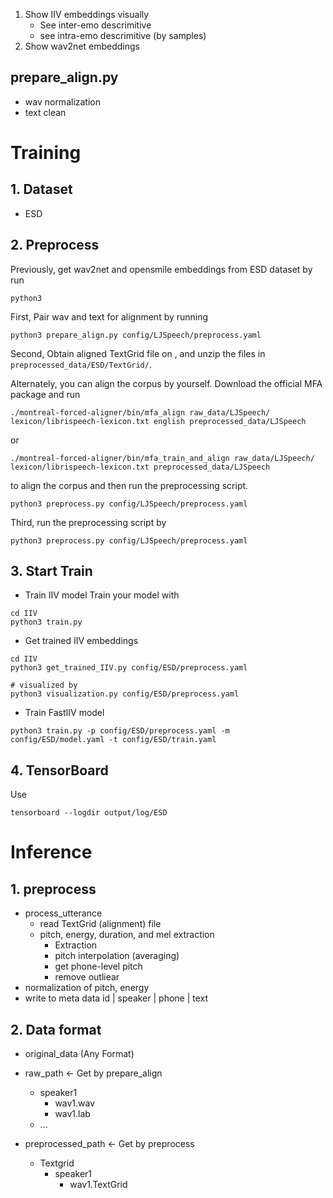 1. Show IIV embeddings visually
    - See inter-emo descrimitive
    - see intra-emo descrimitive (by samples)
2. Show wav2net embeddings


## prepare_align.py
- wav normalization
- text clean


# Training
## 1. Dataset
- ESD
## 2. Preprocess
Previously, get wav2net and opensmile embeddings from ESD dataset by run
```
python3 
```


First, Pair wav and text for alignment by running 
```
python3 prepare_align.py config/LJSpeech/preprocess.yaml
```
Second, Obtain aligned TextGrid file on [](), and unzip the files in ``preprocessed_data/ESD/TextGrid/``.

Alternately, you can align the corpus by yourself. 
Download the official MFA package and run
```
./montreal-forced-aligner/bin/mfa_align raw_data/LJSpeech/ lexicon/librispeech-lexicon.txt english preprocessed_data/LJSpeech
```
or
```
./montreal-forced-aligner/bin/mfa_train_and_align raw_data/LJSpeech/ lexicon/librispeech-lexicon.txt preprocessed_data/LJSpeech
```

to align the corpus and then run the preprocessing script.
```
python3 preprocess.py config/LJSpeech/preprocess.yaml
```

Third, run the preprocessing script by
```
python3 preprocess.py config/LJSpeech/preprocess.yaml
```

## 3. Start Train
- Train IIV model
Train your model with
```
cd IIV
python3 train.py
```

- Get trained IIV embeddings
```
cd IIV
python3 get_trained_IIV.py config/ESD/preprocess.yaml

# visualized by 
python3 visualization.py config/ESD/preprocess.yaml
```

- Train FastIIV model
```
python3 train.py -p config/ESD/preprocess.yaml -m config/ESD/model.yaml -t config/ESD/train.yaml
```


## 4. TensorBoard

Use
```
tensorboard --logdir output/log/ESD
```


# Inference

## 1. preprocess
- process_utterance
    - read TextGrid (alignment) file
    - pitch, energy, duration, and mel extraction
        - Extraction
        - pitch interpolation (averaging)
        - get phone-level pitch
        - remove outliear
- normalization of pitch, energy
- write to meta data 
    id | speaker | phone | text

## 2. Data format
- original_data (Any Format)

- raw_path   <- Get by prepare_align
  - speaker1
    - wav1.wav
    - wav1.lab
  - ...

- preprocessed_path   <- Get by preprocess
  - Textgrid
    - speaker1
      - wav1.TextGrid
